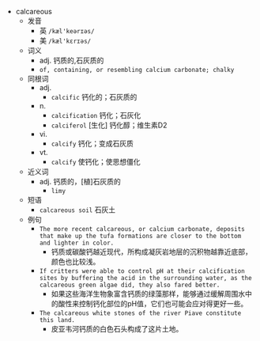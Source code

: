 - calcareous
  - 发音
    - 英 `/kæl'keərɪəs/`
    - 美 `/kæl'kɛrɪəs/`
  - 词义
    - adj. 钙质的,石灰质的
    - `of, containing, or resembling calcium carbonate; chalky `
  - 同根词
    - adj.
      - `calcific` 钙化的；石灰质的
    - n.
      - `calcification` 钙化；石灰化
      - `calciferol` [生化] 钙化醇；维生素D2
    - vi.
      - `calcify` 钙化；变成石灰质
    - vt.
      - `calcify` 使钙化；使思想僵化
  - 近义词
    - adj. 钙质的，[植]石灰质的
      - `limy`
  - 短语
    - `calcareous soil` 石灰土 
  - 例句
    - `The more recent calcareous, or calcium carbonate, deposits that make up the tufa formations are closer to the bottom and lighter in color.`
      - 钙质或碳酸钙越近现代，所构成凝灰岩地层的沉积物越靠近底部，颜色也比较浅。
    - `If critters were able to control pH at their calcification sites by buffering the acid in the surrounding water, as the calcareous green algae did, they also fared better.`
      - 如果这些海洋生物象富含钙质的绿藻那样，能够通过缓解周围水中的酸性来控制钙化部位的pH值，它们也可能会应对得更好一些。
    - `The calcareous white stones of the river Piave constitute this land.`
      - 皮亚韦河钙质的白色石头构成了这片土地。

